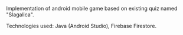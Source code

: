 Implementation of android mobile game based on existing quiz named "Slagalica".

Technologies used: Java (Android Studio), Firebase Firestore.
                  
